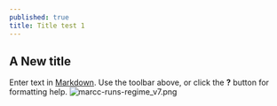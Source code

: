 ```yaml
---
published: true
title: Title test 1
---
```


## A New title

Enter text in [Markdown](http://daringfireball.net/projects/markdown/). Use the toolbar above, or click the **?** button for formatting help.
![marcc-runs-regime_v7.png]({{site.baseurl}}/projects/_posts/marcc-runs-regime_v7.png)
